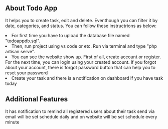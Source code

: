 
## About Todo App

It helps you to create task, edit and delete. Eventhough you can filter it by date, categories, and status. You can follow these instructrions as below: 
<li>For first time you have to upload the database file named "todoappdb.sql".</li> 
<li>Then, run project using vs code or etc. Run via terminal and type "php artisan serve".</li>
<li>You can see the website show up. First of all, create account or register. For the next time, you can login using your created account. If you forgot about your account, there is forgot password button that can help you to reset your password</li>
<li>Create your task and there is a notification on dashboard if you have task today</li>

## Additional Features
It has notification to remind all registered users about their task send via email will be set schedule daily and on website will be set schedule every minute
